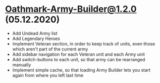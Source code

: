 # Oathmark-Army-Builder@1.2.0 (05.12.2020)
- Add Undead Army list
- Add Legendary Heroes
- Implement Veteran section, in order to keep track of units, even those which aren't part of the current army
- Add sidebar navigation for each Veteran unit and each Army unit
- Add switch-buttons to each unit, so that army can be rearranged manually
- Implement simple cache, so that loading Army Builder lets you start again from where you left last time